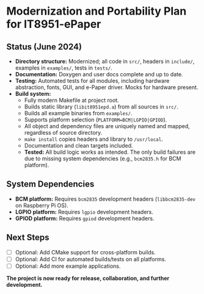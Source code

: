 # Modernization and Portability Plan for IT8951-ePaper

## Status (June 2024)

- **Directory structure:** Modernized; all code in `src/`, headers in `include/`, examples in `examples/`, tests in `tests/`.
- **Documentation:** Doxygen and user docs complete and up to date.
- **Testing:** Automated tests for all modules, including hardware abstraction, fonts, GUI, and e-Paper driver. Mocks for hardware present.
- **Build system:**
  - Fully modern Makefile at project root.
  - Builds static library (`libit8951epd.a`) from all sources in `src/`.
  - Builds all example binaries from `examples/`.
  - Supports platform selection (`PLATFORM=BCM|LGPIO|GPIOD`).
  - All object and dependency files are uniquely named and mapped, regardless of source directory.
  - `make install` copies headers and library to `/usr/local`.
  - Documentation and clean targets included.
  - **Tested:** All build logic works as intended. The only build failures are due to missing system dependencies (e.g., `bcm2835.h` for BCM platform).

## System Dependencies

- **BCM platform:** Requires `bcm2835` development headers (`libbcm2835-dev` on Raspberry Pi OS).
- **LGPIO platform:** Requires `lgpio` development headers.
- **GPIOD platform:** Requires `gpiod` development headers.

## Next Steps

- [ ] Optional: Add CMake support for cross-platform builds.
- [ ] Optional: Add CI for automated builds/tests on all platforms.
- [ ] Optional: Add more example applications.

**The project is now ready for release, collaboration, and further development.** 
